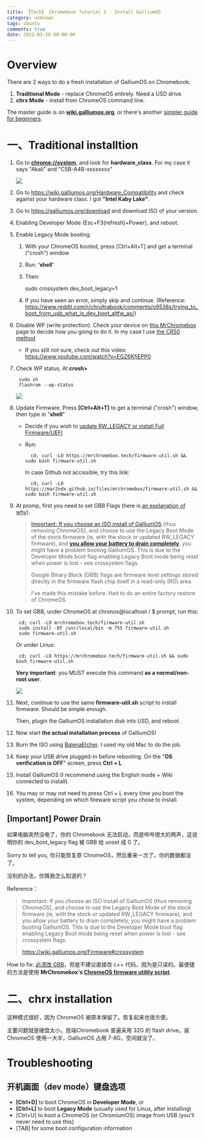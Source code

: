 ```yaml
---
title: 【Tech】 Chromebook Tutorial 3 - Install GalliumOS
category: unknown
tags: ubuntu
comments: true
date: 2022-03-28 00:00:00
---
```



# Overview

There are 2 ways to do a fresh installation of GalliumOS on Chromebook:

1. __Traditional Mode__ - replace ChromeOS entirely. Need a USD drive. 
1. __chrx Mode__ - install from ChromeOS command line. 

The master guide is on __[wiki.galliumos.org](https://wiki.galliumos.org/Installing)__, or there's another [simpler guide for beginners](https://wiki.galliumos.org/Installing/New_To_Linux).

# 一、Traditional installtion 

1. Go to __[chrome://system](chrome://system)__, and look for __hardware_class__. For my case it says "Akali" and "C5B-A4B-xxxxxxxx"

    ![](/images/tech/galliumos-install-1.jpg)

1. Go to https://wiki.galliumos.org/Hardware_Compatibility and check against your hardware class. I got __"Intel Kaby Lake"__.

1. Go to https://galliumos.org/download and download ISO of your version. 

1. Enabling Developer Mode (Esc+F3(refresh)+Power), and reboot.

1. Enable Legacy Mode booting.

    1. With your ChromeOS booted, press [Ctrl+Alt+T] and get a terminal ("crosh") window
    1. Run: __'shell'__
    1. Then:

        sudo crossystem dev_boot_legacy=1

    1. If you have seen an error, simply skip and continue. (Reference: https://www.reddit.com/r/chrultrabook/comments/o9538s/trying_to_boot_from_usb_what_is_dev_boot_altfw_as/)

1. Disable WP (write protection). Check your device on [this MrChromebox](https://mrchromebox.tech/#devices) page to decide how you going to do it. In my case I use [the CR50 method](https://wiki.mrchromebox.tech/Firmware_Write_Protect#Hardware_Write_Protection)
    
    * If you still not sure, check out this video: https://www.youtube.com/watch?v=EGZ6KfjEPP0

1. Check WP status, At __crosh>__

        sudo sh
        flashrom --wp-status

    ![](/images/tech/galliumos-install-2.jpg)

1. Update Firmware. Press __[Ctrl+Alt+T]__ to get a terminal ("crosh") window, then type in "__shell__"
    * Decide if you wish to [update RW_LEGACY or install Full Firmware/UEFI](https://wiki.galliumos.org/Firmware)
    * Run: 

            cd; curl -LO https://mrchromebox.tech/firmware-util.sh && sudo bash firmware-util.sh

        In case Github not accissible, try this link: 

            cd; curl -LO https://mar2ndx.github.io/files/mrchromebox/firmware-util.sh && sudo bash firmware-util.sh

1. At promp, first you need to set GBB Flags (here is [an explanation of why](https://mrchromebox.tech/#fwscript)).

    > [Important: If you choose an ISO install of GalliumOS](https://wiki.galliumos.org/Installing) (thus removing ChromeOS), and choose to use the Legacy Boot Mode of the stock firmware (ie, with the stock or updated RW_LEGACY firmware), and __[you allow your battery to drain completely](https://wiki.galliumos.org/Firmware#crossystem)__, you might have a problem booting GalliumOS. This is due to the Developer Mode boot flag enabling Legacy Boot mode being reset when power is lost - see crossystem flags.
    >
    > Google Binary Block (GBB) flags are firmware level settings stored directly in the firmware flash chip itself in a read-only (RO) area
    >
    > I've made this mistake before. Had to do an entire factory restore of ChromeOS.

1. To set GBB, under ChromeOS at chronos@localhost / $ prompt, run this: 

        cd; curl -LO mrchromebox.tech/firmware-util.sh
        sudo install -Dt /usr/local/bin -m 755 firmware-util.sh
        sudo firmware-util.sh

    Or under Linux: 

        cd; curl -LO https://mrchromebox.tech/firmware-util.sh && sudo bash firmware-util.sh

    __Very important__: you MUST execute this command **as a normal/non-root user**.

    ![](/images/tech/galliumos-install-3.jpg)

1. Next, continue to use the same __firmware-util.sh__ script to install firmware. Should be simple enough. 

    Then, plugin the GalliumOS installation disk into USD, and reboot. 

1. Now start __the actual installation process__ of GalliumOS!

1. Burn the ISO using [BalenaEtcher](https://www.balena.io/etcher/). I used my old Mac to do the job. 

1. Keep your USB drive plugged-in before rebooting. On the "__OS verification is OFF__" screen, press __Ctrl + L__

1. Install GalliumOS (I recommend using the English mode + Wiki connected to install).

1. You may or may not need to press Ctrl + L every time you boot the system, depending on which fireware script you chose to install. 

## [Important] Power Drain

如果电脑突然没电了，你的 Chromebook 无法启动，而是哔哔很大的两声，这说明你的 dev_boot_legacy flag 被 GBB 给 unset 成 0 了。

Sorry to tell you, 你只能恢复原 ChromeOS，然后重来一次了。你的数据都没了。

没别的办法，你猜我怎么知道的？ 

Reference：

> Important: If you choose an ISO install of GalliumOS (thus removing ChromeOS), and choose to use the Legacy Boot Mode of the stock firmware (ie, with the stock or updated RW_LEGACY firmware), and you allow your battery to drain completely, you might have a problem booting GalliumOS. This is due to the Developer Mode boot flag enabling Legacy Boot mode being reset when power is lost - see crossystem flags.
>
> https://wiki.galliumos.org/Firmware#crossystem

How to fix: [必须改 GBB](https://chromium.googlesource.com/chromiumos/platform/vboot/+/master/_vboot_reference/firmware/include/gbb_header.h)，但是不建议直接改 c++ 代码，因为是只读的。最便捷的方法是使用 __MrChromebox's [ChromeOS firmware utility script](https://mrchromebox.tech/#fwscript)__.

# 二、chrx installation

这种模式很好，因为 ChromeOS 被原本保留了。恢复起来也很方便。

主要问题就是硬盘太小。低端Chromebook 普遍采用 32G 的 flash drive。装 ChromeOS 使用一大半，GalliumOS 占用 7-8G，空间就没了。

# Troubleshooting

## 开机画面（dev mode）键盘选项

* __[Ctrl+D]__ to boot ChromeOS in __Developer Mode__, or
* __[Ctrl+L]__ to boot __Legacy Mode__ (usually used for Linux, after installing)
* [Ctrl+U] to boot a ChromeOS (or ChromiumOS) image from USB (you'll never need to use this)
* [TAB] for some boot configuration information
